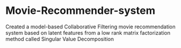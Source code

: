 # Movie-Recommender-system
Created a model-based Collaborative Filtering movie recommendation system based on latent features from a low rank matrix factorization method called Singular Value Decomposition
